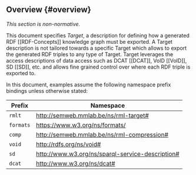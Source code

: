 ## Overview {#overview}

*This section is non-normative.*

This document specifies *Target*, 
a description for defining how a generated 
RDF [[RDF-Concepts]]
knowledge graph must be exported. 
A Target description is not tailored towards a specific Target 
which allows to export the generated RDF triples to any type of Target. 
Target leverages the access descriptions of data access 
such as DCAT [[DCAT]], VoID [[VoID]], SD [[SD]], etc. 
and allows fine grained control over where each RDF triple is exported to.

In this document, examples assume 
the following namespace prefix bindings unless otherwise stated:

| Prefix    | Namespace                                        |
| --------- | ------------------------------------------------ |
| `rmlt`    | http://semweb.mmlab.be/ns/rml-target#            |
| `formats` | https://www.w3.org/ns/formats/                   |
| `comp`    | http://semweb.mmlab.be/ns/rml-compression#       |
| `void`    | http://rdfs.org/ns/void#                         |
| `sd`      | http://www.w3.org/ns/sparql-service-description# |
| `dcat`    | http://www.w3.org/ns/dcat#                       |
